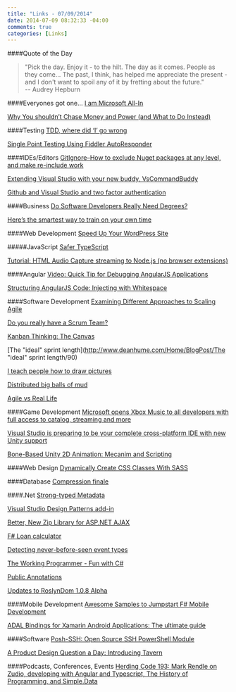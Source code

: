```yaml
---
title: "Links - 07/09/2014"
date: 2014-07-09 08:32:33 -04:00
comments: true
categories: [Links]
---
```


####Quote of the Day
<blockquote>"Pick the day. Enjoy it - to the hilt. The day as it comes. People as they come... The past, I think, has helped me appreciate the present - and I don't want to spoil any of it by fretting about the future."<br>
-- Audrey Hepburn
</blockquote>

####Everyones got one...
[I am Microsoft All-In](http://betanews.com/2014/07/07/i-am-microsoft-all-in)

[Why You shouldn’t Chase Money and Power (and What to Do Instead)](http://www.dumblittleman.com/2014/07/shouldnt-chase-money-power-instead.html)

####Testing
[TDD, where did ‘I’ go wrong](https://frankcode.wordpress.com/2014/07/01/tdd-where-did-i-go-wrong/)

[Single Point Testing Using Fiddler AutoResponder](http://blogs.telerik.com/fiddler/posts/14-07-07/single-point-testing-using-fiddler-autoresponder)

####IDEs/Editors
[GitIgnore–How to exclude Nuget packages at any level, and make re-include work](http://geekswithblogs.net/terje/archive/2014/07/03/gitignorendashhow-to-exclude-nuget-packages-at-any-level-and-make.aspx)

[Extending Visual Studio with your new buddy, VsCommandBuddy](http://channel9.msdn.com/coding4fun/blog/Extending-Visual-Studio-with-your-new-buddy-VsCommandBuddy)

[Github and Visual Studio and two factor authentication](http://blog.krisvandermast.com/GithubAndVisualStudioAndTwoFactorAuthentication.aspx)

####Business
[Do Software Developers Really Need Degrees?](http://simpleprogrammer.com/2014/07/07/software-developers-really-need-degrees)

[Here’s the smartest way to train on your own time](http://blog.pluralsight.com/it-career-advice)

####Web Development
[Speed Up Your WordPress Site](http://www.sitepoint.com/speed-wordpress/?utm_content=buffer7c0f1&utm_medium=social&utm_source=twitter.com&utm_campaign=buffer)

#####JavaScript
[Safer TypeScript](http://research.microsoft.com/en-us/downloads/b250c887-2b79-4413-9d7a-5a5a0c38cc57/default.aspx)

[Tutorial: HTML Audio Capture streaming to Node.js (no browser extensions)](http://blog.groupbuddies.com/posts/39-tutorial-html-audio-capture-streaming-to-node-js-no-browser-extensions)

####Angular
[Video: Quick Tip for Debugging AngularJS Applications](http://csharperimage.jeremylikness.com/2014/07/video-quick-tip-for-debugging-angularjs.html)

[Structuring AngularJS Code: Injecting with Whitespace](http://craigshoemaker.net/blog/structuring-angularjs-code-injecting-with-whitespace)

####Software Development
[Examining Different Approaches to Scaling Agile](http://www.infoq.com/news/2014/07/compare-agile-scaling)

[Do you really have a Scrum Team?](http://blog.coryfoy.com/2014/07/do-you-really-have-a-scrum-team/)

[Kanban Thinking: The Canvas](http://availagility.co.uk/2014/07/07/kanban-thinking-the-canvas/)

[The "ideal" sprint length](http://www.deanhume.com/Home/BlogPost/The "ideal" sprint length/90)

[I teach people how to draw pictures](http://www.codingthearchitecture.com/2014/07/06/i_teach_people_how_to_draw_pictures.html)

[Distributed big balls of mud](http://www.codingthearchitecture.com/2014/07/06/distributed_big_balls_of_mud.html)

[Agile vs Real Life](http://www.gilzilberfeld.com/2014/07/agile-vs-real-life.html)

####Game Development
[Microsoft opens Xbox Music to all developers with full access to catalog, streaming and more](http://www.wpcentral.com/microsoft-opens-xbox-music-api-all-developers)

[Visual Studio is preparing to be your complete cross-platform IDE with new Unity support](http://www.developer-tech.com/news/2014/jul/04/visual-studio-preparing-be-your-complete-cross-platform-ide-new-unity-support/)

[Bone-Based Unity 2D Animation: Mecanim and Scripting](http://gamedevelopment.tutsplus.com/tutorials/bone-based-unity-2d-animation-mecanim-and-scripting--cms-21367)

####Web Design
[Dynamically Create CSS Classes With SASS](http://css.dzone.com/articles/dynamically-create-css-classes)

####Database
[Compression finale](http://ayende.com/blog/167201/compression-finale)

####.Net
[Strong-typed Metadata](http://msmvps.com/blogs/kathleen/archive/2014/06/27/strong-typed-metadata.aspx)

[Visual Studio Design Patterns add-in](http://www.codeproject.com/Articles/767200/Visual-Studio-Design-Patterns-add-in)

[Better, New Zip Library for ASP.NET AJAX](http://blogs.telerik.com/aspnet-ajax/posts/14-07-03/better-new-zip-library-for-asp.net-ajax)

[F# Loan calculator](http://trelford.com/blog/post/loan.aspx)

[Detecting never-before-seen event types](http://nblumhardt.com/2014/07/detecting-never-before-seen-event-types/)

[The Working Programmer - Fun with C#](http://msdn.microsoft.com/en-us/magazine/dn754595.aspx)

[Public Annotations](http://msmvps.com/blogs/kathleen/archive/2014/06/28/public-annotations.aspx)

[Updates to RoslynDom 1.0.8 Alpha](http://msmvps.com/blogs/kathleen/archive/2014/07/04/updates-to-roslyndom-1-0-8-alpha.aspx)

####Mobile Development
[Awesome Samples to Jumpstart F# Mobile Development](http://blog.xamarin.com/jump-start-f-sharp-mobile-development/)

[ADAL Bindings for Xamarin Android Applications: The ultimate guide](http://www.matvelloso.com/2014/07/02/adal-bindings-xamarin-android-applications-ultimate-guide/)

####Software
[Posh-SSH: Open Source SSH PowerShell Module](http://www.powershellmagazine.com/2014/07/03/posh-ssh-open-source-ssh-powershell-module/)

[A Product Design Question a Day: Introducing Tavern](http://zurb.com/article/1327/a-product-design-question-a-day-introduci)

####Podcasts, Conferences, Events
[Herding Code 193: Mark Rendle on Zudio, developing with Angular and Typescript, The History of Programming, and Simple.Data](http://herdingcode.com/herding-code-193-mark-rendle-on-zudio-developing-with-angular-and-typescript-the-history-of-programming-and-simple-data/)